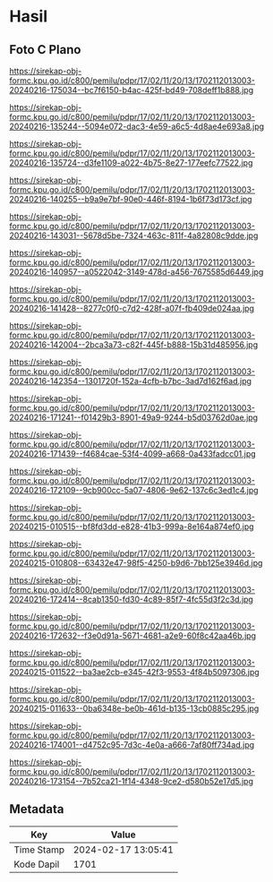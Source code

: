 # Hasil

## Foto C Plano

https://sirekap-obj-formc.kpu.go.id/c800/pemilu/pdpr/17/02/11/20/13/1702112013003-20240216-175034--bc7f6150-b4ac-425f-bd49-708deff1b888.jpg

https://sirekap-obj-formc.kpu.go.id/c800/pemilu/pdpr/17/02/11/20/13/1702112013003-20240216-135244--5094e072-dac3-4e59-a6c5-4d8ae4e693a8.jpg

https://sirekap-obj-formc.kpu.go.id/c800/pemilu/pdpr/17/02/11/20/13/1702112013003-20240216-135724--d3fe1109-a022-4b75-8e27-177eefc77522.jpg

https://sirekap-obj-formc.kpu.go.id/c800/pemilu/pdpr/17/02/11/20/13/1702112013003-20240216-140255--b9a9e7bf-90e0-446f-8194-1b6f73d173cf.jpg

https://sirekap-obj-formc.kpu.go.id/c800/pemilu/pdpr/17/02/11/20/13/1702112013003-20240216-143031--5678d5be-7324-463c-811f-4a82808c9dde.jpg

https://sirekap-obj-formc.kpu.go.id/c800/pemilu/pdpr/17/02/11/20/13/1702112013003-20240216-140957--a0522042-3149-478d-a456-7675585d6449.jpg

https://sirekap-obj-formc.kpu.go.id/c800/pemilu/pdpr/17/02/11/20/13/1702112013003-20240216-141428--8277c0f0-c7d2-428f-a07f-fb409de024aa.jpg

https://sirekap-obj-formc.kpu.go.id/c800/pemilu/pdpr/17/02/11/20/13/1702112013003-20240216-142004--2bca3a73-c82f-445f-b888-15b31d485956.jpg

https://sirekap-obj-formc.kpu.go.id/c800/pemilu/pdpr/17/02/11/20/13/1702112013003-20240216-142354--1301720f-152a-4cfb-b7bc-3ad7d162f6ad.jpg

https://sirekap-obj-formc.kpu.go.id/c800/pemilu/pdpr/17/02/11/20/13/1702112013003-20240216-171241--f01429b3-8901-49a9-9244-b5d03762d0ae.jpg

https://sirekap-obj-formc.kpu.go.id/c800/pemilu/pdpr/17/02/11/20/13/1702112013003-20240216-171439--f4684cae-53f4-4099-a668-0a433fadcc01.jpg

https://sirekap-obj-formc.kpu.go.id/c800/pemilu/pdpr/17/02/11/20/13/1702112013003-20240216-172109--9cb900cc-5a07-4806-9e62-137c6c3ed1c4.jpg

https://sirekap-obj-formc.kpu.go.id/c800/pemilu/pdpr/17/02/11/20/13/1702112013003-20240215-010515--bf8fd3dd-e828-41b3-999a-8e164a874ef0.jpg

https://sirekap-obj-formc.kpu.go.id/c800/pemilu/pdpr/17/02/11/20/13/1702112013003-20240215-010808--63432e47-98f5-4250-b9d6-7bb125e3946d.jpg

https://sirekap-obj-formc.kpu.go.id/c800/pemilu/pdpr/17/02/11/20/13/1702112013003-20240216-172414--8cab1350-fd30-4c89-85f7-4fc55d3f2c3d.jpg

https://sirekap-obj-formc.kpu.go.id/c800/pemilu/pdpr/17/02/11/20/13/1702112013003-20240216-172632--f3e0d91a-5671-4681-a2e9-60f8c42aa46b.jpg

https://sirekap-obj-formc.kpu.go.id/c800/pemilu/pdpr/17/02/11/20/13/1702112013003-20240215-011522--ba3ae2cb-e345-42f3-9553-4f84b5097306.jpg

https://sirekap-obj-formc.kpu.go.id/c800/pemilu/pdpr/17/02/11/20/13/1702112013003-20240215-011633--0ba6348e-be0b-461d-b135-13cb0885c295.jpg

https://sirekap-obj-formc.kpu.go.id/c800/pemilu/pdpr/17/02/11/20/13/1702112013003-20240216-174001--d4752c95-7d3c-4e0a-a666-7af80ff734ad.jpg

https://sirekap-obj-formc.kpu.go.id/c800/pemilu/pdpr/17/02/11/20/13/1702112013003-20240216-173154--7b52ca21-1f14-4348-9ce2-d580b52e17d5.jpg


## Metadata

| Key        | Value               |
| ---------- | ------------------- |
| Time Stamp | 2024-02-17 13:05:41 |
| Kode Dapil | 1701                |



